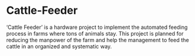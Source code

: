 # Cattle-Feeder
‘Cattle Feeder’ is a hardware project to implement the automated feeding process
in farms where tons of animals stay. This project is planned for reducing the
manpower of the farm and help the management to feed the cattle in an organized
and systematic way.
